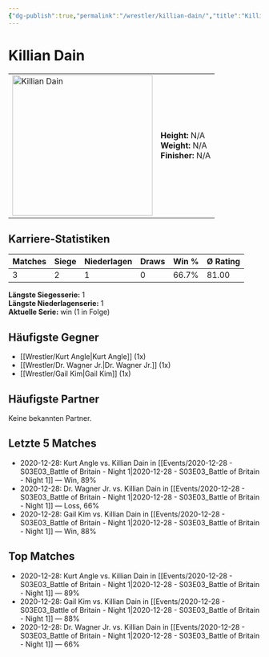 ```yaml
---
{"dg-publish":true,"permalink":"/wrestler/killian-dain/","title":"Killian Dain","tags":["wrestler"],"noteIcon":""}
---
```



# Killian Dain

<table>
        <tr>
        <td><img src="https://github.com/CptSpaulding1980/choke-slam-wrestling/releases/download/images/Killian_Dain.png" width="280" alt="Killian Dain"></td>
        <td>
        <b>Height:</b> N/A<br>
        <b>Weight:</b> N/A<br>
        <b>Finisher:</b> N/A<br>
        </td>
        </tr>
        </table>
        

## Karriere-Statistiken

| Matches | Siege | Niederlagen | Draws | Win % | Ø Rating |
|---------|-------|-------------|-------|-------|-----------|
| 3 | 2 | 1 | 0 | 66.7% | 81.00 |

**Längste Siegesserie:** 1<br>**Längste Niederlagenserie:** 1<br>**Aktuelle Serie:** win (1 in Folge)


## Häufigste Gegner
- [[Wrestler/Kurt Angle\|Kurt Angle]] (1x)
- [[Wrestler/Dr. Wagner Jr.\|Dr. Wagner Jr.]] (1x)
- [[Wrestler/Gail Kim\|Gail Kim]] (1x)

## Häufigste Partner
Keine bekannten Partner.

## Letzte 5 Matches
- 2020-12-28: Kurt Angle vs. Killian Dain in [[Events/2020-12-28 - S03E03_Battle of Britain - Night 1\|2020-12-28 - S03E03_Battle of Britain - Night 1]] — Win, 89%
- 2020-12-28: Dr. Wagner Jr. vs. Killian Dain in [[Events/2020-12-28 - S03E03_Battle of Britain - Night 1\|2020-12-28 - S03E03_Battle of Britain - Night 1]] — Loss, 66%
- 2020-12-28: Gail Kim vs. Killian Dain in [[Events/2020-12-28 - S03E03_Battle of Britain - Night 1\|2020-12-28 - S03E03_Battle of Britain - Night 1]] — Win, 88%

## Top Matches
- 2020-12-28: Kurt Angle vs. Killian Dain in [[Events/2020-12-28 - S03E03_Battle of Britain - Night 1\|2020-12-28 - S03E03_Battle of Britain - Night 1]] — 89%
- 2020-12-28: Gail Kim vs. Killian Dain in [[Events/2020-12-28 - S03E03_Battle of Britain - Night 1\|2020-12-28 - S03E03_Battle of Britain - Night 1]] — 88%
- 2020-12-28: Dr. Wagner Jr. vs. Killian Dain in [[Events/2020-12-28 - S03E03_Battle of Britain - Night 1\|2020-12-28 - S03E03_Battle of Britain - Night 1]] — 66%
